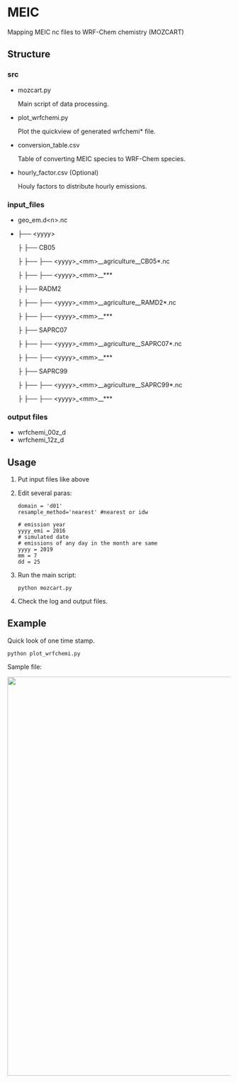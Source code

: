 # MEIC

Mapping MEIC nc files to WRF-Chem chemistry (MOZCART)

## Structure

### src

- mozcart.py

  Main script of data processing.

- plot_wrfchemi.py

  Plot the quickview of generated wrfchemi* file.

- conversion_table.csv

  Table of converting MEIC species to WRF-Chem species.

- hourly_factor.csv (Optional)

  Houly factors to distribute hourly emissions.

### input_files

- geo_em.d\<n\>.nc

- ├── \<yyyy\>

  ├     ├── CB05

  ├     ├── ├── \<yyyy\>_\<mm\>\_\_agriculture\_\_CB05*.nc

  ├     ├── ├── \<yyyy\>_\<mm\>\_\_***

  ├     ├── RADM2

  ├     ├── ├── \<yyyy\>_\<mm\>\_\_agriculture\_\_RAMD2*.nc

  ├     ├── ├── \<yyyy\>_\<mm\>\_\_***

  ├     ├── SAPRC07

  ├     ├── ├── \<yyyy\>_\<mm\>\_\_agriculture\_\_SAPRC07*.nc
  
  ├     ├── ├── \<yyyy\>_\<mm\>\_\_***
  
  ├     ├── SAPRC99
  
  ├     ├── ├── \<yyyy\>_\<mm\>\_\_agriculture\_\_SAPRC99*.nc
  
  ├     ├── ├── \<yyyy\>_\<mm\>\_\_***

### output files

- wrfchemi\_00z\_d<domain>
- wrfchemi\_12z\_d<domain>

## Usage

1. Put input files like above

2. Edit several paras:

   ```
   domain = 'd01'
   resample_method='nearest' #nearest or idw
   
   # emission year
   yyyy_emi = 2016
   # simulated date
   # emissions of any day in the month are same
   yyyy = 2019
   mm = 7
   dd = 25
   ```

3. Run the main script:

   ```
   python mozcart.py
   ```

4. Check the log and output files.

## Example

Quick look of one time stamp.

```
python plot_wrfchemi.py
```

Sample file:

<img src="https://github.com/zxdawn/pyXZ/raw/master/XZ_model/MEIC/emission_example.png" width="900">